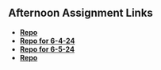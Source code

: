 ## Afternoon Assignment Links

* **[Repo](https://github.com/ThomasWSnider/<ASSIGNMENT_REPO>)**
* **[Repo for 6-4-24](https://thomaswsnider.github.io/cool-site/)**
* **[Repo for 6-5-24](https://thomaswsnider.github.io/clone-site/)**
* **[Repo](https://github.com/ThomasWSnider/<ASSIGNMENT_REPO>)**

